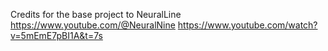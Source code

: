 Credits for the base project to NeuralLine https://www.youtube.com/@NeuralNine
https://www.youtube.com/watch?v=5mEmE7pBI1A&t=7s
